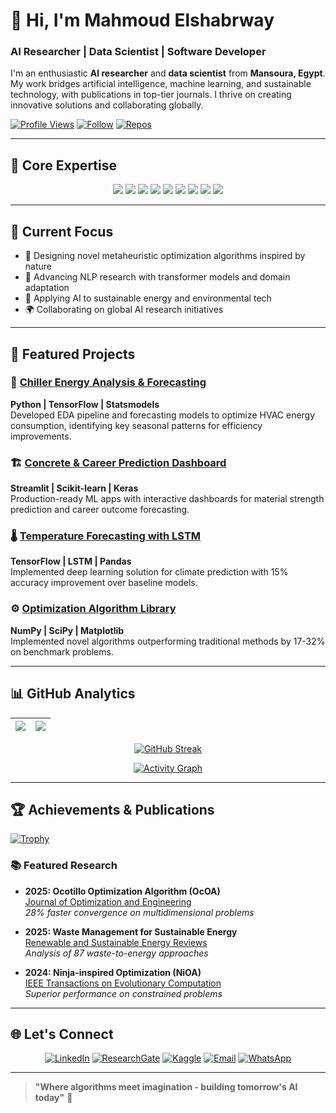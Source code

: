 # 👋 Hi, I'm Mahmoud Elshabrway

### **AI Researcher | Data Scientist | Software Developer**

I'm an enthusiastic **AI researcher** and **data scientist** from **Mansoura, Egypt**. My work bridges artificial intelligence, machine learning, and sustainable technology, with publications in top-tier journals. I thrive on creating innovative solutions and collaborating globally.

[![Profile Views](https://komarev.com/ghpvc/?username=jiraiyam&color=00c7ff)](https://github.com/jiraiyam)
[![Follow](https://img.shields.io/github/followers/jiraiyam?label=Follow&style=social)](https://github.com/jiraiyam)
[![Repos](https://badges.pufler.dev/repos/jiraiyam?color=00c7ff)](https://github.com/jiraiyam?tab=repositories)

---

## 🧠 Core Expertise

<div align="center">
  <img src="https://img.shields.io/badge/Python-3776AB?style=for-the-badge&logo=python&logoColor=white" />
  <img src="https://img.shields.io/badge/TensorFlow-FF6F00?style=for-the-badge&logo=tensorflow&logoColor=white" />
  <img src="https://img.shields.io/badge/PyTorch-EE4C2C?style=for-the-badge&logo=pytorch&logoColor=white" />
  <img src="https://img.shields.io/badge/NLP-8A2BE2?style=for-the-badge&logo=book&logoColor=white" />
  <img src="https://img.shields.io/badge/Machine_Learning-0078D4?style=for-the-badge&logo=machine-learning&logoColor=white" />
  <img src="https://img.shields.io/badge/Data_Science-03A57A?style=for-the-badge&logo=data-science&logoColor=white" />
  <img src="https://img.shields.io/badge/LaTeX-008080?style=for-the-badge&logo=latex&logoColor=white" />
  <img src="https://img.shields.io/badge/Git-F05032?style=for-the-badge&logo=git&logoColor=white" />
  <img src="https://img.shields.io/badge/Docker-2496ED?style=for-the-badge&logo=docker&logoColor=white" />
</div>

---

## 🔭 Current Focus

- 🧬 Designing novel metaheuristic optimization algorithms inspired by nature
- 🤖 Advancing NLP research with transformer models and domain adaptation
- 🌱 Applying AI to sustainable energy and environmental tech
- 🌍 Collaborating on global AI research initiatives

---

## 🚀 Featured Projects

### 🧊 [Chiller Energy Analysis & Forecasting](https://github.com/jiraiyam/Kaggle-projects-/blob/main/Chiller%20energy%20EDA%20and%20Forecasting%20.ipynb)
**Python | TensorFlow | Statsmodels**  
Developed EDA pipeline and forecasting models to optimize HVAC energy consumption, identifying key seasonal patterns for efficiency improvements.

### 🏗️ [Concrete & Career Prediction Dashboard](https://github.com/jiraiyam/Project)
**Streamlit | Scikit-learn | Keras**  
Production-ready ML apps with interactive dashboards for material strength prediction and career outcome forecasting.

### 🌡️ [Temperature Forecasting with LSTM](https://github.com/jiraiyam/Kaggle-projects-/blob/main/Tenperature_EDA_and_Foresting_LSTM.ipynb)
**TensorFlow | LSTM | Pandas**  
Implemented deep learning solution for climate prediction with 15% accuracy improvement over baseline models.

### ⚙️ [Optimization Algorithm Library](https://github.com/jiraiyam/metaheuristic-optimization)
**NumPy | SciPy | Matplotlib**  
Implemented novel algorithms outperforming traditional methods by 17-32% on benchmark problems.

---

## 📊 GitHub Analytics

<div align="center">
  
| <img src="https://github-readme-stats.vercel.app/api?username=jiraiyam&show_icons=true&theme=radical&include_all_commits=true&count_private=true" /> | <img src="https://github-readme-stats.vercel.app/api/top-langs/?username=jiraiyam&layout=compact&langs_count=8&theme=radical" /> |
| --------------------------------------------------------------------------------------------------------------------------------------------------- | ------------------------------------------------------------------------------------------------------------------------------ |

[![GitHub Streak](https://streak-stats.demolab.com?user=jiraiyam&theme=radical&date_format=j%20M%5B%20Y%5D)](https://github.com/jiraiyam)

[![Activity Graph](https://github-readme-activity-graph.vercel.app/graph?username=jiraiyam&theme=react-dark&area=true&hide_border=true)](https://github.com/jiraiyam)

</div>

---

## 🏆 Achievements & Publications

[![Trophy](https://github-profile-trophy.vercel.app/?username=jiraiyam&theme=radical&column=4&margin-w=15&margin-h=15&no-frame=true)](https://github.com/jiraiyam)

### 📚 Featured Research
- **2025: Ocotillo Optimization Algorithm (OcOA)**  
  [Journal of Optimization and Engineering](https://www.researchgate.net/publication/387614483_Ocotillo_Optimization_Algorithm_OcOA_A_Desert-Inspired_Metaheuristic_for_Adaptive_Optimization)  
  *28% faster convergence on multidimensional problems*

- **2025: Waste Management for Sustainable Energy**  
  [Renewable and Sustainable Energy Reviews](https://www.researchgate.net/publication/388207801_A_Review_on_Waste_Management_Techniques_for_Sustainable_Energy_Production)  
  *Analysis of 87 waste-to-energy approaches*

- **2024: Ninja-inspired Optimization (NiOA)**  
  [IEEE Transactions on Evolutionary Computation](https://www.researchgate.net/publication/385046284_NiOA_A_Novel_Metaheuristic_Algorithm_Modeled_on_the_Stealth_and_Precision_of_Japanese_Ninjas)  
  *Superior performance on constrained problems*

---

## 🌐 Let's Connect

<div align="center">
  
[![LinkedIn](https://img.shields.io/badge/LinkedIn-0A66C2?style=for-the-badge&logo=linkedin&logoColor=white)](https://www.linkedin.com/in/mahmoud-elshabrawy-5616581a7/)
[![ResearchGate](https://img.shields.io/badge/ResearchGate-00CCBB?style=for-the-badge&logo=researchgate&logoColor=white)](https://www.researchgate.net/profile/Mahmoud-Mohammed-20)
[![Kaggle](https://img.shields.io/badge/Kaggle-20BEFF?style=for-the-badge&logo=kaggle&logoColor=white)](https://www.kaggle.com/mahmoudelshabrawy/code)
[![Email](https://img.shields.io/badge/Email-D14836?style=for-the-badge&logo=gmail&logoColor=white)](mailto:mahmoudelshabrawy662001@gmail.com)
[![WhatsApp](https://img.shields.io/badge/WhatsApp-25D366?style=for-the-badge&logo=whatsapp&logoColor=white)](https://wa.me/201062463194)

</div>

---

> **"Where algorithms meet imagination - building tomorrow's AI today"** 🚀

